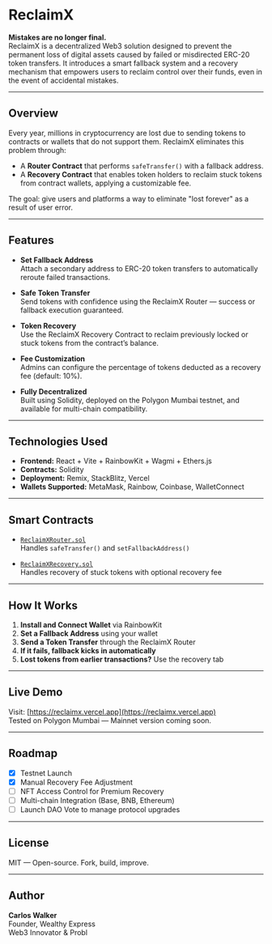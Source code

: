 # ReclaimX

**Mistakes are no longer final.**  
ReclaimX is a decentralized Web3 solution designed to prevent the permanent loss of digital assets caused by failed or misdirected ERC-20 token transfers. It introduces a smart fallback system and a recovery mechanism that empowers users to reclaim control over their funds, even in the event of accidental mistakes.

---

## Overview

Every year, millions in cryptocurrency are lost due to sending tokens to contracts or wallets that do not support them. ReclaimX eliminates this problem through:

- A **Router Contract** that performs `safeTransfer()` with a fallback address.
- A **Recovery Contract** that enables token holders to reclaim stuck tokens from contract wallets, applying a customizable fee.

The goal: give users and platforms a way to eliminate "lost forever" as a result of user error.

---

## Features

- **Set Fallback Address**  
  Attach a secondary address to ERC-20 token transfers to automatically reroute failed transactions.

- **Safe Token Transfer**  
  Send tokens with confidence using the ReclaimX Router — success or fallback execution guaranteed.

- **Token Recovery**  
  Use the ReclaimX Recovery Contract to reclaim previously locked or stuck tokens from the contract’s balance.

- **Fee Customization**  
  Admins can configure the percentage of tokens deducted as a recovery fee (default: 10%).

- **Fully Decentralized**  
  Built using Solidity, deployed on the Polygon Mumbai testnet, and available for multi-chain compatibility.

---

## Technologies Used

- **Frontend:** React + Vite + RainbowKit + Wagmi + Ethers.js  
- **Contracts:** Solidity  
- **Deployment:** Remix, StackBlitz, Vercel  
- **Wallets Supported:** MetaMask, Rainbow, Coinbase, WalletConnect

---

## Smart Contracts

- [`ReclaimXRouter.sol`](https://mumbai.polygonscan.com)  
  Handles `safeTransfer()` and `setFallbackAddress()`

- [`ReclaimXRecovery.sol`](https://mumbai.polygonscan.com)  
  Handles recovery of stuck tokens with optional recovery fee

---

## How It Works

1. **Install and Connect Wallet** via RainbowKit  
2. **Set a Fallback Address** using your wallet  
3. **Send a Token Transfer** through the ReclaimX Router  
4. **If it fails, fallback kicks in automatically**  
5. **Lost tokens from earlier transactions?** Use the recovery tab

---

## Live Demo

Visit: [https://reclaimx.vercel.app](https://reclaimx.vercel.app)  
Tested on Polygon Mumbai — Mainnet version coming soon.

---

## Roadmap

- [x] Testnet Launch  
- [x] Manual Recovery Fee Adjustment  
- [ ] NFT Access Control for Premium Recovery  
- [ ] Multi-chain Integration (Base, BNB, Ethereum)  
- [ ] Launch DAO Vote to manage protocol upgrades

---

## License

MIT — Open-source. Fork, build, improve.

---

## Author

**Carlos Walker**  
Founder, Wealthy Express  
Web3 Innovator & Probl
